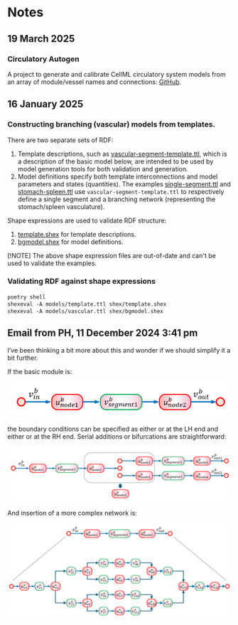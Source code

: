 # Notes

## 19 March 2025

### Circulatory Autogen

A project to generate and calibrate CellML circulatory system models from an array of module/vessel names and connections: [GitHub](https://github.com/FinbarArgus/circulatory_autogen).

## 16 January 2025

### Constructing branching (vascular) models from templates.

There are two separate sets of RDF:

1.  Template descriptions, such as [vascular-segment-template.ttl](../data/vascular-segment-template.ttl), which is a description of the basic model below, are intended to be used
    by model generation tools for both validation and generation.
2.  Model definitions specify both template interconnections and model parameters and states (quantities). The examples [single-segment.ttl](../data/single-segment.ttl)
    and [stomach-spleen.ttl](../data/stomach-spleen.ttl) use `vascular-segment-template.ttl` to respectively define a single segment 
    and a branching network (representing the stomach/spleen vasculature).

Shape expressions are used to validate RDF structure:

1.  [template.shex](../data/shex/template.shex) for template descriptions.
2.  [bgmodel.shex](../data/shex/bgmodel.shex) for model definitions. 

[!NOTE]
The above shape expression files are out-of-date and can't be used to validate the examples.

### Validating RDF against shape expressions

```
poetry shell
shexeval -A models/template.ttl shex/template.shex
shexeval -A models/vascular.ttl shex/bgmodel.shex
```


## Email from PH, 11 December 2024 3:41 pm

I’ve been thinking a bit more about this and wonder if we should simplify it a bit further.

If the basic module is:

![](./images/image001.png)

the boundary conditions can be specified as either or at the LH end and either or at the RH end. Serial additions or bifurcations are straightforward:

![](./images/image014.png)

And insertion of a more complex network is:

![](./images/image015.png)
